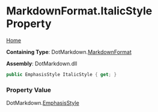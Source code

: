<a name="_top"></a>

# MarkdownFormat\.ItalicStyle Property

[Home](../../../README.md#_top)

**Containing Type**: DotMarkdown\.[MarkdownFormat](../README.md#_top)

**Assembly**: DotMarkdown\.dll

```csharp
public EmphasisStyle ItalicStyle { get; }
```

### Property Value

DotMarkdown\.[EmphasisStyle](../../EmphasisStyle/README.md#_top)

